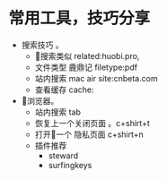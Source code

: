 # 常用工具，技巧分享 

+ 搜索技巧 。  
  + 搜索类似 related:huobi.pro,  
  + 文件类型 鹿鼎记 filetype:pdf  
  + 站内搜索 mac air site:cnbeta.com  
  + 查看缓存 cache:
+ 浏览器。  
   + 站内搜索 tab 
   + 恢复上一个关闭页面 。c+shirt+t  
   + 打开一个 隐私页面 c+shirt+n    
   + 插件推荐 
      + steward
      + surfingkeys  
